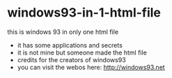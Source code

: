 # windows93-in-1-html-file
this is windows 93 in only one html file
- it has some applications and secrets
- it is not mine but someone made the html file
- credits for the creators of windows93
- you can visit the webos here: http://windows93.net
